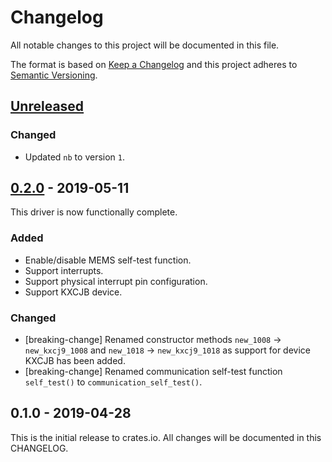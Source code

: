 # Changelog

All notable changes to this project will be documented in this file.

The format is based on [Keep a Changelog](http://keepachangelog.com/en/1.0.0/)
and this project adheres to [Semantic Versioning](http://semver.org/spec/v2.0.0.html).

## [Unreleased]

### Changed
- Updated `nb` to version `1`.

## [0.2.0] - 2019-05-11

This driver is now functionally complete.

### Added
- Enable/disable MEMS self-test function.
- Support interrupts.
- Support physical interrupt pin configuration.
- Support KXCJB device.

### Changed
- [breaking-change] Renamed constructor methods `new_1008` -> `new_kxcj9_1008`
  and `new_1018` -> `new_kxcj9_1018` as support for device KXCJB has been added.
- [breaking-change] Renamed communication self-test function `self_test()` to
  `communication_self_test()`.

## 0.1.0 - 2019-04-28

This is the initial release to crates.io. All changes will be documented in
this CHANGELOG.

[Unreleased]: https://github.com/eldruin/kxcj9-rs/compare/v0.2.0...HEAD
[0.2.0]: https://github.com/eldruin/kxcj9-rs/compare/v0.1.0...v0.2.0

